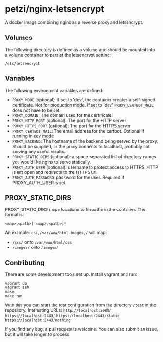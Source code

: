 petzi/nginx-letsencrypt
=======================

A docker image combining nginx as a reverse proxy and letsencrypt.

Volumes
-------

The following directory is defined as a volume and should be mounted into a volume container to persist the letsencrypt setting:

`/etc/letsencrypt`

Variables
---------

The following environment variables are defined:

* `PROXY_MODE` (optional): if set to 'dev', the container creates a self-signed certificate. Not for production mode. If set to 'dev' `PROXY_CERTBOT_MAIL` does not have to be set.
* `PROXY_DOMAIN`: The domain used for the certificate.
* `PROXY_HTTP_PORT` (optional): The port for the HTTP server
* `PROXY_HTTPS_PORT` (optional): The port for the HTTPS server
* `PROXY_CERTBOT_MAIL`: The email address for the certbot. Optional if running in dev mode.
* `PROXY_BACKEND`: The hostname of the backend being served by the proxy. Should be supplied, or the proxy connects to localhost, probably not serving any useful results.
* `PROXY_STATIC_DIRS` (optional): a space-separated list of directory names you would like nginx to serve statically.
* `PROXY_AUTH_USER` (optional): username to protect access to HTTPS. HTTP is left open and redirects to the HTTPS url.
* `PROXY_AUTH_PASSWORD`: password for the user. Required if PROXY\_AUTH\_USER is set.

PROXY\_STATIC\_DIRS
-------------------
PROXY\_STATIC\_DIRS maps locations to filepaths in the container. The format is:

`<map>,<path>[ <map>,<path>]*`

An example: `css,/var/www/html images,/` will map:
* `/css/` onto `/var/www/html/css`
* `/images/` onto `/images/`

Contributing
------------

There are some development tools set up. Install vagrant and run:

```
vagrant up
vagrant ssh
make
make run
```
With this you can start the test configuration from the directory `/test` in the repository. Interesting URLs:
`http://localhost:2080/`
`https://localhost:2443/`
`https://localhost:2443/static`
`https://localhost:2443/nothing`

If you find any bug, a pull request is welcome. You can also submit an issue, but it will take longer to process.
